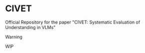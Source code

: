 # CIVET
Official Repository for the paper "CIVET: Systematic Evaluation of Understanding in VLMs"

> [!WARNING]
> WIP
